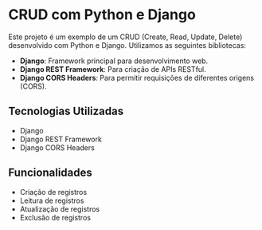 # CRUD com Python e Django

Este projeto é um exemplo de um CRUD (Create, Read, Update, Delete) desenvolvido com Python e Django. Utilizamos as seguintes bibliotecas:

- **Django**: Framework principal para desenvolvimento web.
- **Django REST Framework**: Para criação de APIs RESTful.
- **Django CORS Headers**: Para permitir requisições de diferentes origens (CORS).

## Tecnologias Utilizadas

- Django
- Django REST Framework
- Django CORS Headers

## Funcionalidades

- Criação de registros
- Leitura de registros
- Atualização de registros
- Exclusão de registros
